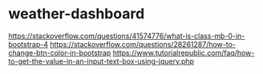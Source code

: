 # weather-dashboard




https://stackoverflow.com/questions/41574776/what-is-class-mb-0-in-bootstrap-4
https://stackoverflow.com/questions/28261287/how-to-change-btn-color-in-bootstrap
https://www.tutorialrepublic.com/faq/how-to-get-the-value-in-an-input-text-box-using-jquery.php